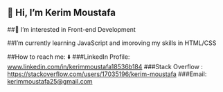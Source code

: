 ## 👋 Hi, I’m Kerim Moustafa

##👀 I’m interested in Front-end Development 

##I’m currently learning JavaScript and imoroving my skills in HTML/CSS 

##How to reach me: ⬇️
###LinkedIn Profile: www.linkedin.com/in/kerimmoustafa18536b184
###Stack Overflow : https://stackoverflow.com/users/17035196/kerim-moustafa
###Email: kerimmoustafa25@gmail.com

